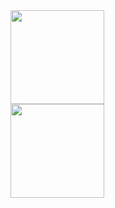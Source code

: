 <div style="display: flex; flex-direction: column;">
<div>
  <a href="https://github.com/anuraghazra/github-readme-stats"><img height="150px" align="left" src="https://github-readme-stats.vercel.app/api/top-langs/?username=waicode&count_private=true&bg_color=fff&layout=compact&langs_count=5" /></a>
</div>
<div>
  <a href="https://github.com/anuraghazra/github-readme-stats"><img height="150px" align="left" src="https://github-readme-stats.vercel.app/api?username=waicode&count_private=true&show_icons=true&bg_color=fff&hide=stars,issues,contribs" /></a>
</div>
</div>
